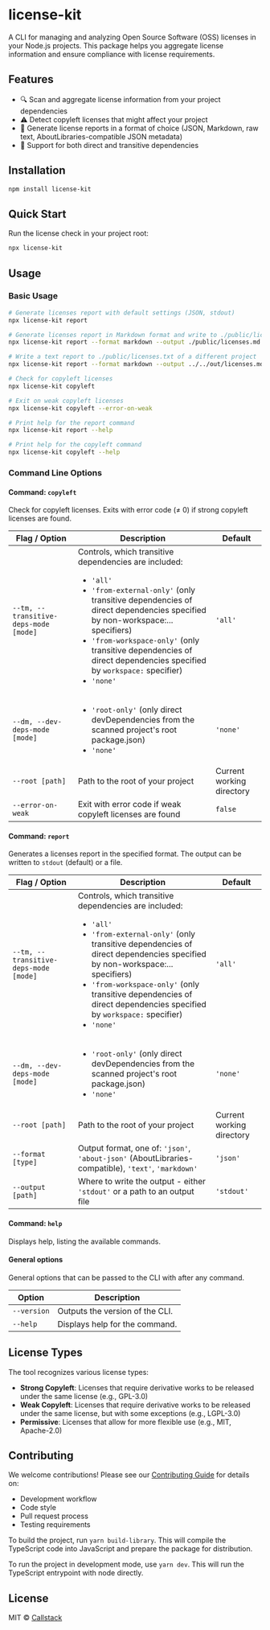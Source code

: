 # license-kit

A CLI for managing and analyzing Open Source Software (OSS) licenses in your Node.js projects. This package helps you aggregate license information and ensure compliance with license requirements.

## Features

- 🔍 Scan and aggregate license information from your project dependencies
- ⚠️ Detect copyleft licenses that might affect your project
- 📝 Generate license reports in a format of choice (JSON, Markdown, raw text, AboutLibraries-compatible JSON metadata)
- 🔄 Support for both direct and transitive dependencies

## Installation

```bash
npm install license-kit
```

## Quick Start

Run the license check in your project root:

```bash
npx license-kit
```

## Usage

### Basic Usage

```bash
# Generate licenses report with default settings (JSON, stdout)
npx license-kit report

# Generate licenses report in Markdown format and write to ./public/licenses.md
npx license-kit report --format markdown --output ./public/licenses.md

# Write a text report to ./public/licenses.txt of a different project
npx license-kit report --format markdown --output ../../out/licenses.md --root ../../another-project

# Check for copyleft licenses
npx license-kit copyleft

# Exit on weak copyleft licenses
npx license-kit copyleft --error-on-weak

# Print help for the report command
npx license-kit report --help

# Print help for the copyleft command
npx license-kit copyleft --help
```

### Command Line Options

#### Command: `copyleft`

Check for copyleft licenses. Exits with error code (≠ 0) if strong copyleft licenses are found.

| Flag / Option                         | Description                                                                                                                                                                                                                                                                                                                                                  | Default                   |
| ------------------------------------- | ------------------------------------------------------------------------------------------------------------------------------------------------------------------------------------------------------------------------------------------------------------------------------------------------------------------------------------------------------------ | ------------------------- |
| `--tm, --transitive-deps-mode [mode]` | Controls, which transitive dependencies are included: <ul><li>`'all'`</li> <li>`'from-external-only'` (only transitive dependencies of direct dependencies specified by non-workspace:... specifiers)</li> <li>`'from-workspace-only'` (only transitive dependencies of direct dependencies specified by `workspace:` specifier)</li> <li>`'none'`</li></ul> | `'all'`                   |
| `--dm, --dev-deps-mode [mode]`        | <ul><li>`'root-only'` (only direct devDependencies from the scanned project's root package.json)</li> <li>`'none'`</li></ul>                                                                                                                                                                                                                                 | `'none'`                  |
| `--root [path]`                       | Path to the root of your project                                                                                                                                                                                                                                                                                                                             | Current working directory |
| `--error-on-weak`                     | Exit with error code if weak copyleft licenses are found                                                                                                                                                                                                                                                                                                     | `false`                   |

#### Command: `report`

Generates a licenses report in the specified format. The output can be written to `stdout` (default) or a file.

| Flag / Option                         | Description                                                                                                                                                                                                                                                                                                                                                  | Default                   |
| ------------------------------------- | ------------------------------------------------------------------------------------------------------------------------------------------------------------------------------------------------------------------------------------------------------------------------------------------------------------------------------------------------------------ | ------------------------- |
| `--tm, --transitive-deps-mode [mode]` | Controls, which transitive dependencies are included: <ul><li>`'all'`</li> <li>`'from-external-only'` (only transitive dependencies of direct dependencies specified by non-workspace:... specifiers)</li> <li>`'from-workspace-only'` (only transitive dependencies of direct dependencies specified by `workspace:` specifier)</li> <li>`'none'`</li></ul> | `'all'`                   |
| `--dm, --dev-deps-mode [mode]`        | <ul><li>`'root-only'` (only direct devDependencies from the scanned project's root package.json)</li> <li>`'none'`</li></ul>                                                                                                                                                                                                                                 | `'none'`                  |
| `--root [path]`                       | Path to the root of your project                                                                                                                                                                                                                                                                                                                             | Current working directory |
| `--format [type]`                     | Output format, one of: `'json'`, `'about-json'` (AboutLibraries-compatible), `'text'`, `'markdown'`                                                                                                                                                                                                                                                          | `'json'`                  |
| `--output [path]`                     | Where to write the output - either `'stdout'` or a path to an output file                                                                                                                                                                                                                                                                                    | `'stdout'`                |

#### Command: `help`

Displays help, listing the available commands.

#### General options

General options that can be passed to the CLI with after any command.

| Option      | Description                     |
| ----------- | ------------------------------- |
| `--version` | Outputs the version of the CLI. |
| `--help`    | Displays help for the command.  |

## License Types

The tool recognizes various license types:

- **Strong Copyleft**: Licenses that require derivative works to be released under the same license (e.g., GPL-3.0)
- **Weak Copyleft**: Licenses that require derivative works to be released under the same license, but with some exceptions (e.g., LGPL-3.0)
- **Permissive**: Licenses that allow for more flexible use (e.g., MIT, Apache-2.0)

## Contributing

We welcome contributions! Please see our [Contributing Guide](CONTRIBUTING.md) for details on:

- Development workflow
- Code style
- Pull request process
- Testing requirements

To build the project, run `yarn build-library`. This will compile the TypeScript code into JavaScript and prepare the package for distribution.

To run the project in development mode, use `yarn dev`. This will run the TypeScript entrypoint with node directly.

## License

MIT © [Callstack](https://callstack.com)
